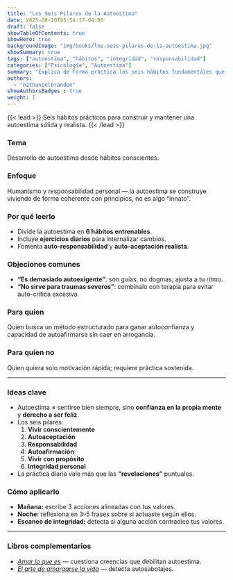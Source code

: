 ```yaml
---
title: "Los Seis Pilares de la Autoestima"
date: 2025-08-10T05:54:17-04:00
draft: false
showTableOfContents: true
showHero: true
backgroundImage: "img/books/los-seis-pilares-de-la-autoestima.jpg"
showSummary: true
tags: ["autoestima", "hábitos", "integridad", "responsabilidad"]
categories: ["Psicología", "Autoestima"]
summary: "Explica de forma práctica los seis hábitos fundamentales que sostienen una autoestima sana, útil para procesos de sanación personal y autoconfianza."
authors:
  - "nathanielbranden"
showAuthorsBadges : true
weight: 1
---
```


{{< lead >}}
Seis hábitos prácticos para construir y mantener una autoestima sólida y realista.
{{< /lead >}}

### Tema
Desarrollo de autoestima desde hábitos conscientes.

### Enfoque
Humanismo y responsabilidad personal — la autoestima se construye viviendo de forma coherente con principios, no es algo “innato”.

### Por qué leerlo
- Divide la autoestima en **6 hábitos entrenables**.
- Incluye **ejercicios diarios** para internalizar cambios.
- Fomenta **auto-responsabilidad** y **auto-aceptación realista**.

### Objeciones comunes
- **“Es demasiado autoexigente”**: son guías, no dogmas; ajusta a tu ritmo.
- **“No sirve para traumas severos”**: combínalo con terapia para evitar auto-crítica excesiva.

### Para quien
Quien busca un método estructurado para ganar autoconfianza y capacidad de autoafirmarse sin caer en arrogancia.

### Para quien no
Quien quiera solo motivación rápida; requiere práctica sostenida.

---

### Ideas clave
- Autoestima ≠ sentirse bien siempre, sino **confianza en la propia mente** y **derecho a ser feliz**.
- Los seis pilares:
  1. **Vivir conscientemente**
  2. **Autoaceptación** 
  3. **Responsabilidad** 
  4. **Autoafirmación** 
  5. **Vivir con propósito** 
  6. **Integridad personal** 
- La práctica diaria vale más que las **“revelaciones”** puntuales.

### Cómo aplicarlo
- **Mañana:** escribe 3 acciones alineadas con tus valores. 
- **Noche:** reflexiona en 3–5 frases sobre si actuaste según ellos. 
- **Escaneo de integridad:** detecta si alguna acción contradice tus valores.

---

### Libros complementarios
- [*Amar lo que es*](/es/books/psychology/amar-lo-que-es) — cuestiona creencias que debilitan autoestima.
- [*El arte de amargarse la vida*](/es/books/psychology/el-arte-de-amargarse-la-vida)  — detecta autosabotajes.